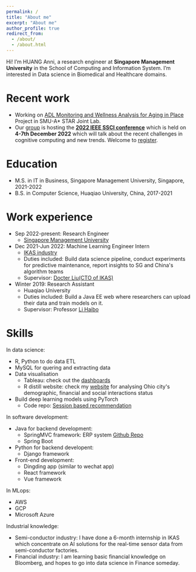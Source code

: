 ```yaml
---
permalink: /
title: "About me"
excerpt: "About me"
author_profile: true
redirect_from: 
  - /about/
  - /about.html
---
```


Hi! I’m HUANG Anni, a research engineer at **Singapore Management University** in the School of Computing and Information System. I’m interested in Data science in Biomedical and Healthcare domains.


Recent work
======

* Working on [ADL Monitoring and Wellness Analysis for Aging in Place](https://site.smu.edu.sg/sajl#research-pillars/human-ai-synergy) Project in SMU-A* STAR Joint Lab. 
* Our [group](https://sites.google.com/smu.edu.sg/cognitiveandneuralcomputing/home) is hosting the **[2022 IEEE SSCI conference](https://www.ieeessci2022.org/index.html)** which is held on **4-7th December 2022** which will talk about the recent challenges in cognitive computing and new trends. Welcome to [register](https://www.ieeessci2022.org/registration.html).

Education
======

* M.S. in IT in Business, Singapore Management University, Singapore, 2021-2022
* B.S. in Computer Science, Huaqiao University, China, 2017-2021

Work experience
======

* Sep 2022-present: Research Engineer
  * [Singapore Management University](https://www.smu.edu.sg/)
* Dec 2021-Jun 2022: Machine Learning Engineer Intern
  * [IKAS industry](https://www.ikasinfo.com/)
  * Duties included: Build data science pipeline, conduct experiments for predictive maintenance, report insights to SG and China's algorithm teams
  * Supervisor: [Docter Liu(CTO of IKAS)](https://www.linkedin.com/in/bin-liu-phd-pmp-aa338760/?originalSubdomain=sg)
* Winter 2019: Research Assistant
  * Huaqiao University
  * Duties included: Build a Java EE web where researchers can upload their data and train models on it.
  * Supervisor: Professor [Li Haibo](https://faculty.hqu.edu.cn/lihaibo/en/index.htm)  
  
Skills
======
In data science:

* R, Python to do data ETL
* MySQL for quering and extracting data
* Data visualisation
  * Tableau: check out the [dashboards](https://public.tableau.com/app/profile/huang.anni/)
  * R distill website: check my [website](https://www.linkedin.com/in/annihuang2021/overlay/1635495604261/single-media-viewer/) for analysing Ohio city's demographic, financial and social interactions status
* Build deep learning models using PyTorch
  * Code repo: [Session based recommendation](https://github.com/AmazingDD/serenRec/tree/dev/seren/model)

In software development:
* Java for backend development:
  * SpringMVC framework: ERP system [Github Repo](https://github.com/WideSu/JavaEEWeb)
  * Spring Boot
* Python for backend developent:
  * Django framework
* Front-end development:
  * Dingding app (similar to wechat app)
  * React framework
  * Vue framework

In MLops:
* AWS
* GCP
* Microsoft Azure

Industrial knowledge:
* Semi-conductor industry: I have done a 6-month internship in IKAS which concentrate on AI solutions for the real-time sensor data from semi-conductor factories.
* Financial industry: I am learning basic financial knowledge on Bloomberg, and hopes to go into data science in Finance someday.
